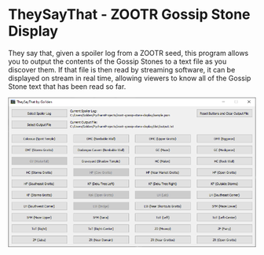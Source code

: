# TheySayThat - ZOOTR Gossip Stone Display
They say that, given a spoiler log from a ZOOTR seed, this program allows you to output the contents of the Gossip Stones to a text file as you discover them. If that file is then read by streaming software, it can be displayed on stream in real time, allowing viewers to know all of the Gossip Stone text that has been read so far.

![TheySayThat](https://github.com/Go1den/TheySayThat/blob/main/example.png?raw=true)
